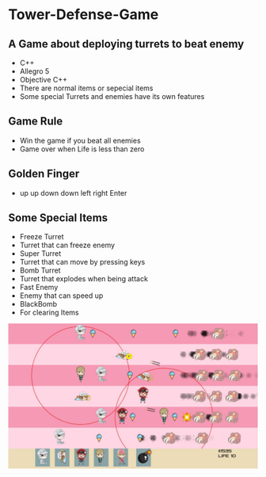 # Tower-Defense-Game
## A Game about deploying turrets to beat enemy
* C++
* Allegro 5
* Objective C++
* There are normal items or sepecial items
* Some special Turrets and enemies have its own features
## Game Rule
* Win the game if you beat all enemies
* Game over when Life is less than zero
## Golden Finger
* up up down down left right Enter
## Some Special Items
* Freeze Turret
* Turret that can freeze enemy
* Super Turret
* Turret that can move by pressing keys
* Bomb Turret
* Turret that explodes when being attack 
* Fast Enemy
* Enemy that can speed up
* BlackBomb
* For clearing Items

![Variable Declaration](/img/1.png)
